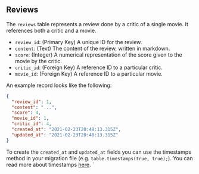 ## Reviews

The `reviews` table represents a review done by a critic of a single movie. It references both a critic and a movie.

- `review_id`: (Primary Key) A unique ID for the review.
- `content`: (Text) The content of the review, written in markdown.
- `score`: (Integer) A numerical representation of the score given to the movie by the critic.
- `critic_id`: (Foreign Key) A reference ID to a particular critic.
- `movie_id`: (Foreign Key) A reference ID to a particular movie.

An example record looks like the following:

```json
{
  "review_id": 1,
  "content": "...",
  "score": 4,
  "movie_id": 1,
  "critic_id": 4,
  "created_at": "2021-02-23T20:48:13.315Z",
  "updated_at": "2021-02-23T20:48:13.315Z"
}
```

To create the `created_at` and `updated_at` fields you can use the timestamps method in your migration file (e.g. `table.timestamps(true, true);`). You can read more about timestamps [here](https://knexjs.org/#Schema-timestamps).
`